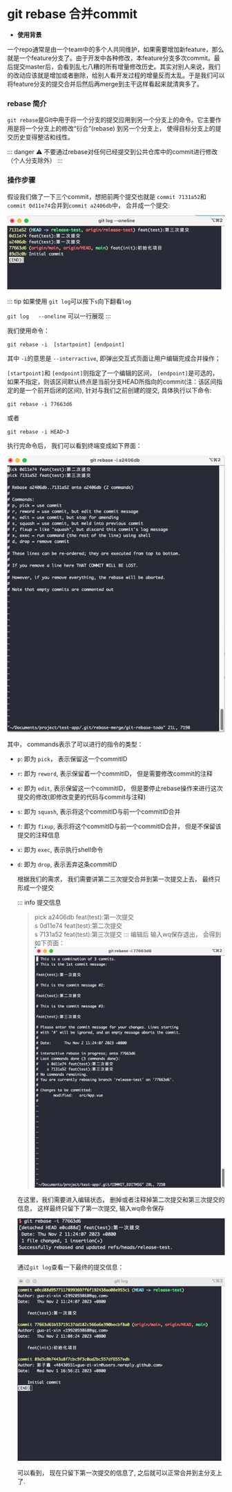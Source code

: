 # git rebase 合并commit

- **使用背景**

一个repo通常是由一个team中的多个人共同维护，如果需要增加新feature，那么就是一个feature分支了。由于开发中各种修改，本feature分支多次commit。最后提交master后，会看到乱七八糟的所有增量修改历史。其实对别人来说，我们的改动应该就是增加或者删除，给别人看开发过程的增量反而太乱。于是我们可以将feature分支的提交合并后然后再merge到主干这样看起来就清爽多了。

### rebase 简介

  `git rebase`是Git中用于将一个分支的提交应用到另一个分支上的命令。它主要作用是将一个分支上的修改“衍合”(rebase) 到另一个分支上， 使得目标分支上的提交历史变得整洁和线性。

  ::: danger
  ⚠️ 不要通过rebase对任何已经提交到公共仓库中的commit进行修改（个人分支除外）
  :::

### 操作步骤

  假设我们做了一下三个commit，想把前两个提交也就是 `commit 7131a52`和 `commit 0d11e74`合并到`commit a2406db`中， 合并成一个提交:

  ![log信息](/image/log信息.png)

  ::: tip
  如果使用 `git log`可以按下`s`向下翻看`log`

  `git log   --oneline` 可以一行展现
  :::

  我们使用命令：

  ```shell
  git rebase -i  [startpoint] [endpoint]
  ```

  其中 `-i`的意思是 `--interractive`, 即弹出交互式页面让用户编辑完成合并操作；

  `[startpoint]`和 `[endpoint]`则指定了一个编辑的区间， `[endpoint]`是可选的， 如果不指定，则该区间默认终点是当前分支HEAD所指向的commit(注：该区间指定的是一个前开后闭的区间), 针对与我们之前创建的提交, 具体执行以下命令:

  ```shell
  git rebase -i 77663d6
  ```
  
  或者

  ```shell
  git rebase -i HEAD~3 
  ```
  
  执行完命令后， 我们可以看到终端变成如下界面：
  
  ![rebase操作](/image/rebase操作.png)

  其中， commands表示了可以进行的指令的类型：

- `p`: 即为 `pick`， 表示保留这一个commitID
- `r`: 即为 `reword`, 表示保留着一个commitID， 但是需要修改commit的注释
- `e`: 即为 `edit`, 表示保留这一个commitID， 但是要停止rebase操作来进行这次提交的修改(即修改变更的代码与commit与注释)
- `s`: 即为 `squash`, 表示将这个commitID与前一个commitID合并
- `f`: 即为 `fixup`, 表示将这个commitID与前一个commitID合并， 但是不保留该提交的注释信息
- `x`: 即为 `exec`, 表示执行shell命令
- `d`: 即为 `drop`, 表示丢弃这条commitID

  根据我们的需求， 我们需要讲第二三次提交合并到第一次提交上去， 最终只形成一个提交

  ::: info 提交信息
    > pick a2406db feat(test):第一次提交  \
    > s 0d11e74 feat(test):第二次提交  \
    > s 7131a52 feat(test):第三次提交
  :::
  编辑后 输入wq保存退出， 会得到如下页面：
  ![rebase squash](/image/rebase合并操作界面.png)

  在这里，我们需要进入编辑状态， 删掉或者注释掉第二次提交和第三次提交的信息， 这样最终只留下了第一次提交, 输入wq命令保存

  ![rebase squash](/image/rebase最终提交.png)

  通过`git log`查看一下最终的提交信息：

  ![git log提交信息](/image/rebase的log信息.png)

  可以看到， 现在只留下第一次提交的信息了, 之后就可以正常合并到主分支上了.
